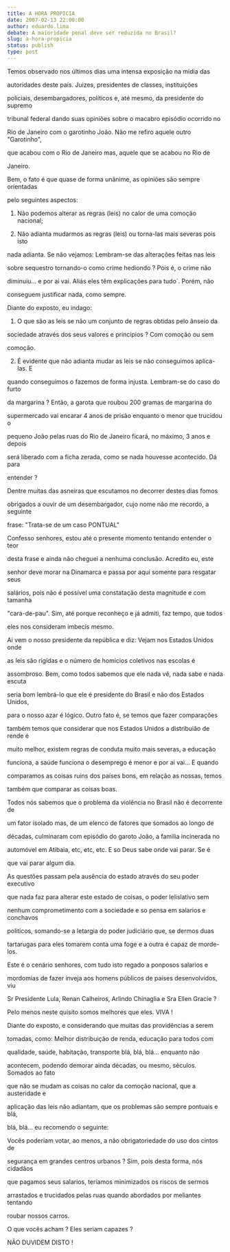 ```yaml
---
title: A HORA PROPICIA
date: 2007-02-13 22:00:00
author: eduardo.lima
debate: A maioridade penal deve ser reduzida no Brasil?
slug: a-hora-propicia
status: publish 
type: post
---
```


Temos observado nos últimos dias uma intensa exposição na midia das   

autoridades deste país. Juizes, presidentes de classes, instituições   

policiais, desembargadores, políticos e, até mesmo, da presidente do supremo   

tribunal federal dando suas opiniões sobre o macabro episódio ocorrido no   

Rio de Janeiro com o garotinho João. Não me refiro aquele outro "Garotinho",   

 que acabou com o Rio de Janeiro mas, aquele que se acabou no Rio de   

Janeiro.   

  

Bem, o fato é que quase de forma unânime, as opiniões são sempre orientadas   

pelo seguintes aspectos:   

  

1) Não podemos alterar as regras (leis) no calor de uma comoção nacional;   

2) Não adianta mudarmos as regras (leis) ou torna-las mais severas pois isto   

nada adianta. Se não vejamos: Lembram-se das alterações feitas nas leis   

sobre sequestro tornando-o como crime hediondo ? Pois é, o crime não   

diminuiu... e por ai vai. Aliás eles têm explicações para tudo´. Porém, não   

conseguem justificar nada, como sempre.   

  

Diante do exposto, eu indago:   

  

1) O que são as leis se não um conjunto de regras obtidas pelo ânseio da   

sociedade através dos seus valores e principios ? Com comoção ou sem   

comoção.   

  

2) É evidente que não adianta mudar as leis se não conseguimos aplica-las. E   

quando conseguimos o fazemos de forma injusta. Lembram-se do caso do furto   

da margarina ? Então, a garota que roubou 200 gramas de margarina do   

supermercado vai encarar 4 anos de prisão enquanto o menor que trucidou o   

pequeno João pelas ruas do Rio de Janeiro ficará, no máximo, 3 anos e depois   

será liberado com a ficha zerada, como se nada houvesse acontecido. Dá para   

entender ?   

  

Dentre muitas das asneiras que escutamos no decorrer destes dias fomos   

obrigados a ouvir de um desembargador, cujo nome não me recordo, a seguinte   

frase: "Trata-se de um caso PONTUAL"   

  

Confesso senhores, estou até o presente momento tentando entender o teor   

desta frase e ainda não cheguei a nenhuma conclusão. Acredito eu, este   

senhor deve morar na Dinamarca e passa por aqui somente para resgatar seus   

salários, pois não é possível uma constatação desta magnitude e com tamanha   

"cara-de-pau". Sim, até porque reconheço e já admiti, faz tempo, que todos   

eles nos consideram imbecís mesmo.   

  

Ai vem o nosso presidente da república e diz: Vejam nos Estados Unidos onde   

as leis são rigídas e o número de homicios coletivos nas escolas é   

assombroso. Bem, como todos sabemos que ele nada vê, nada sabe e nada escuta   

seria bom lembrá-lo que ele é presidente do Brasil e não dos Estados Unidos,   

para o nosso azar é lógico. Outro fato é, se temos que fazer comparações   

também temos que considerar que nos Estados Unidos a distribuião de rende é   

muito melhor, existem regras de conduta muito mais severas, a educação   

funciona, a saúde funciona o desemprego é menor e por ai vai... E quando   

comparamos as coisas ruins dos países bons, em relação as nossas, temos   

também que comparar as coisas boas.   

  

Todos nós sabemos que o problema da violência no Brasil não é decorrente de   

um fator isolado mas, de um elenco de fatores que somados ao longo de   

décadas, culminaram com episódio do garoto João, a familia incinerada no   

automóvel em Atibaia, etc, etc, etc. E so Deus sabe onde vai parar. Se é   

que vai parar algum dia.   

  

As questões passam pela ausência do estado através do seu poder executivo   

que nada faz para alterar este estado de coisas, o poder lelislativo sem   

nenhum comprometimento com a sociedade e so pensa em salarios e conchavos   

politicos, somando-se a letargia do poder judiciário que, se dermos duas   

tartarugas para eles tomarem conta uma foge e a outra é capaz de morde-los.   

Este é o cenário senhores, com tudo isto regado a ponposos salarios e   

mordomias de fazer inveja aos homens públicos de países desenvolvidos, viu   

Sr Presidente Lula, Renan Calheiros, Arlindo Chinaglia e Sra Ellen Gracie ?   

Pelo menos neste quisito somos melhores que eles. VIVA !   

  

Diante do exposto, e considerando que muitas das providências a serem   

tomadas, como: Melhor distribuição de renda, educação para todos com   

qualidade, saúde, habitação, transporte blá, blá, blá... enquanto não   

acontecem, podendo demorar ainda décadas, ou mesmo, séculos. Somados ao fato   

que não se mudam as coisas no calor da comoção nacional, que a austeridade e   

aplicação das leis não adiantam, que os problemas são sempre pontuais e blá,   

blá, blá... eu recomendo o seguinte:   

  

Vocês poderiam votar, ao menos, a não obrigatoriedade do uso dos cintos de   

segurança em grandes centros urbanos ? Sim, pois desta forma, nós cidadãos   

que pagamos seus salarios, teríamos minimizados os riscos de sermos   

arrastados e trucidados pelas ruas quando abordados por meliantes tentando   

roubar nossos carros.   

  

O que vocês acham ? Eles seriam capazes ?   

  

  

NÃO DUVIDEM DISTO !
